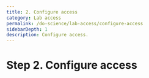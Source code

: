```yaml
---
title: 2. Configure access
category: Lab access
permalink: /do-science/lab-access/configure-access
sidebarDepth: 1
description: Configure access.
---
```


# Step 2. Configure access
